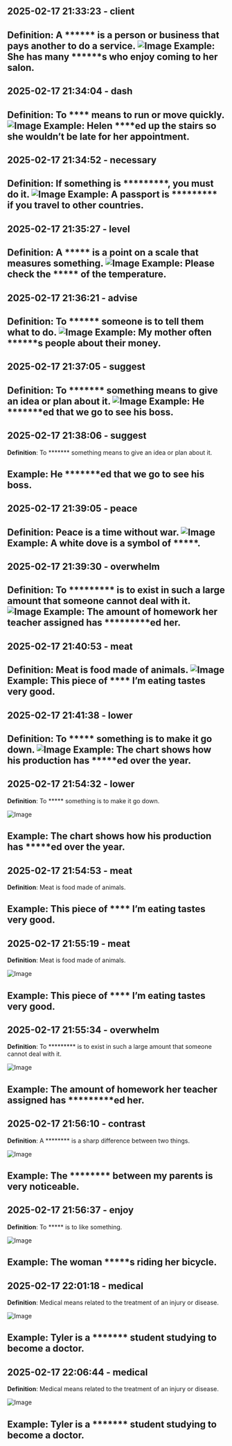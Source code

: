 ## 2025-02-17 21:33:23 - client
**Definition**: A ****** is a person or business that pays another to do a service.
![Image](https://raw.githubusercontent.com/toledorodrigow/Anki-Flashcard/main/English/images/client_20250217213323.jpg)
**Example**: She has many ******s who enjoy coming to her salon.
---
## 2025-02-17 21:34:04 - dash
**Definition**: To **** means to run or move quickly.
![Image](https://raw.githubusercontent.com/toledorodrigow/Anki-Flashcard/main/English/images/dash_20250217213404.jpg)
**Example**: Helen ****ed up the stairs so she wouldn’t be late for her appointment.
---
## 2025-02-17 21:34:52 - necessary
**Definition**: If something is *********, you must do it.
![Image](https://raw.githubusercontent.com/toledorodrigow/Anki-Flashcard/main/English/images/necessary_20250217213452.jpg)
**Example**: A passport is ********* if you travel to other countries.
---
## 2025-02-17 21:35:27 - level
**Definition**: A ***** is a point on a scale that measures something.
![Image](https://raw.githubusercontent.com/toledorodrigow/Anki-Flashcard/main/English/images/level_20250217213527.jpg)
**Example**: Please check the ***** of the temperature.
---
## 2025-02-17 21:36:21 - advise
**Definition**: To ****** someone is to tell them what to do.
![Image](https://raw.githubusercontent.com/toledorodrigow/Anki-Flashcard/main/English/images/advise_20250217213621.jpg)
**Example**: My mother often ******s people about their money.
---
## 2025-02-17 21:37:05 - suggest
**Definition**: To ******* something means to give an idea or plan about it.
![Image](https://raw.githubusercontent.com/toledorodrigow/Anki-Flashcard/main/English/images/suggest_20250217213705.jpg)
**Example**: He *******ed that we go to see his boss.
---
## 2025-02-17 21:38:06 - suggest
**Definition**: To ******* something means to give an idea or plan about it.

**Example**: He *******ed that we go to see his boss.
---
## 2025-02-17 21:39:05 - peace
**Definition**: Peace is a time without war.
![Image](https://raw.githubusercontent.com/toledorodrigow/Anki-Flashcard/main/English/images/peace_20250217213905.jpg)
**Example**: A white dove is a symbol of *****.
---
## 2025-02-17 21:39:30 - overwhelm
**Definition**: To ********* is to exist in such a large amount that someone cannot deal with it.
![Image](https://raw.githubusercontent.com/toledorodrigow/Anki-Flashcard/main/English/images/overwhelm_20250217213930.jpg)
**Example**: The amount of homework her teacher assigned has *********ed her.
---
## 2025-02-17 21:40:53 - meat
**Definition**: Meat is food made of animals.
![Image](https://raw.githubusercontent.com/toledorodrigow/Anki-Flashcard/main/English/images/meat_20250217214053.jpg)
**Example**: This piece of **** I’m eating tastes very good.
---
## 2025-02-17 21:41:38 - lower
**Definition**: To ***** something is to make it go down.
![Image](https://raw.githubusercontent.com/toledorodrigow/Anki-Flashcard/main/English/images/lower_20250217214138.jpg)
**Example**: The chart shows how his production has *****ed over the year.
---
## 2025-02-17 21:54:32 - lower
**Definition**: To ***** something is to make it go down.

![Image](https://raw.githubusercontent.com/toledorodrigow/Anki-Flashcard/main/English/images/lower_20250217215432.jpg)

**Example**: The chart shows how his production has *****ed over the year.
---
## 2025-02-17 21:54:53 - meat
**Definition**: Meat is food made of animals.



**Example**: This piece of **** I’m eating tastes very good.
---
## 2025-02-17 21:55:19 - meat
**Definition**: Meat is food made of animals.

![Image](https://raw.githubusercontent.com/toledorodrigow/Anki-Flashcard/main/English/images/meat_20250217215519.jpg)

**Example**: This piece of **** I’m eating tastes very good.
---
## 2025-02-17 21:55:34 - overwhelm
**Definition**: To ********* is to exist in such a large amount that someone cannot deal with it.

![Image](https://raw.githubusercontent.com/toledorodrigow/Anki-Flashcard/main/English/images/overwhelm_20250217215534.jpg)

**Example**: The amount of homework her teacher assigned has *********ed her.
---
## 2025-02-17 21:56:10 - contrast
**Definition**: A ******** is a sharp difference between two things.

![Image](https://raw.githubusercontent.com/toledorodrigow/Anki-Flashcard/main/English/images/contrast_20250217215610.jpg)

**Example**: The ******** between my parents is very noticeable.
---
## 2025-02-17 21:56:37 - enjoy
**Definition**: To ***** is to like something.

![Image](https://raw.githubusercontent.com/toledorodrigow/Anki-Flashcard/main/English/images/enjoy_20250217215637.jpg)

**Example**: The woman *****s riding her bicycle.
---
## 2025-02-17 22:01:18 - medical
**Definition**: Medical means related to the treatment of an injury or disease.

![Image](https://raw.githubusercontent.com/toledorodrigow/Anki-Flashcard/main/English/images/medical_20250217220118.jpg)

**Example**: Tyler is a ******* student studying to become a doctor.
---
## 2025-02-17 22:06:44 - medical
**Definition**: Medical means related to the treatment of an injury or disease.

![Image](https://raw.githubusercontent.com/toledorodrigow/Anki-Flashcard/main/English/images/medical_20250217220644.jpg)

**Example**: Tyler is a ******* student studying to become a doctor.
---
